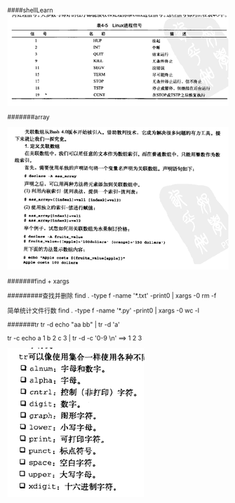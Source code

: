 ####shellLearn
![](https://github.com/junnf/Doc/raw/master/osknow/shell/image/signalname.png)

#######array

![](https://github.com/junnf/Doc/raw/master/osknow/shell/image/array.png)

#######find + xargs

#########查找并删除
find . -type f -name '*.txt' -print0 | xargs -0 rm -f

简单统计文件行数
find . -type f -name '*.py' -print0 | xargs -0 wc -l

#######tr 
tr -d 
echo "aa bb" | tr -d 'a'

tr -c
echo a 1 b 2 c 3 | tr -d -c '0-9 \n'
==>  1 2 3

![](https://github.com/junnf/Doc/raw/master/osknow/shell/image/tr_type.png)


